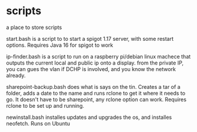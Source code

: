 # scripts
a place to store scripts

start.bash is a script to to start a spigot 1.17 server, with some restart options. Requires Java 16 for spigot to work

ip-finder.bash is a script to run on a raspberry pi/debian linux machece that outputs the current local and public ip onto a display. from the private IP, you can gues the vlan if DCHP is involved, and you know the network already.  

sharepoint-backup.bash does what is says on the tin. Creates a tar of a folder, adds a date to the name and runs rclone to get it where it needs to go. It doesn't  have to be sharepoint, any rclone option can work. Requires rclone to be set up and running.

newinstall.bash installes updates and upgrades the os, and installes neofetch. Runs on Ubuntu